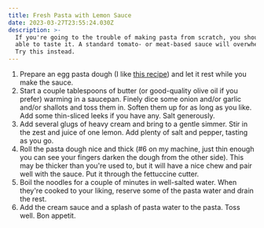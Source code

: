 ```yaml
---
title: Fresh Pasta with Lemon Sauce
date: 2023-03-27T23:55:24.030Z
description: >-
  If you're going to the trouble of making pasta from scratch, you should be
  able to taste it. A standard tomato- or meat-based sauce will overwhelm it.
  Try this instead.
---
```

1. Prepare an egg pasta dough (I like [this recipe](https://www.seriouseats.com/fresh-egg-pasta)) and let it rest while you make the sauce.
2. Start a couple tablespoons of butter (or good-quality olive oil if you prefer) warming in a saucepan. Finely dice some onion and/or garlic and/or shallots and toss them in. Soften them up for as long as you like. Add some thin-sliced leeks if you have any. Salt generously.
3. Add several glugs of heavy cream and bring to a gentle simmer. Stir in the zest and juice of one lemon. Add plenty of salt and pepper, tasting as you go.
4. Roll the pasta dough nice and thick (#6 on my machine, just thin enough you can see your fingers darken the dough from the other side). This may be thicker than you're used to, but it will have a nice chew and pair well with the sauce. Put it through the fettuccine cutter.
5. Boil the noodles for a couple of minutes in well-salted water. When they're cooked to your liking, reserve some of the pasta water and drain the rest.
6. Add the cream sauce and a splash of pasta water to the pasta. Toss well. Bon appetit.
